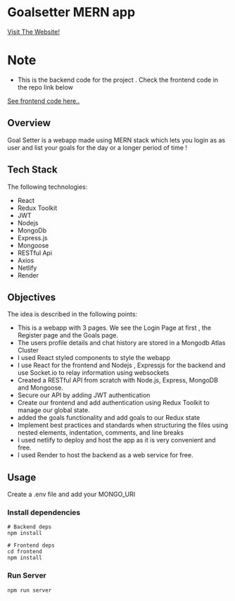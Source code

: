 # Goalsetter MERN app

[Visit The Website!](https://main--goal-setter-personal.netlify.app/)

# Note
- This is the backend code for the project .
  Check the frontend code in the repo link below

[See frontend code here..](https://github.com/Debangshu97/goal-setter-frontend)

## Overview

Goal Setter is a webapp made using MERN stack which lets you login as as user and list your goals for the day or a longer period of time !


## Tech Stack

The following technologies:

- React
- Redux Toolkit
- JWT
- Nodejs
- MongoDb
- Express.js
- Mongoose
- RESTful Api
- Axios
- Netlify
- Render

## Objectives

The idea is described in the following points:

- This is a webapp with 3 pages. We see the Login Page at first , the Register page and the Goals page.
- The users profile details and chat history are stored in a Mongodb Atlas Cluster
- I used React styled components to style the webapp
- I use React for the frontend and Nodejs , Expressjs for the backend and use Socket.io to relay information using websockets
- Created a RESTful API from scratch with Node.js, Express, MongoDB and Mongoose.
- Secure our API by adding JWT authentication
- Create our frontend and add authentication using Redux Toolkit to manage our global state.
- added the goals functionality and add goals to our Redux state
- Implement best practices and standards when structuring the files using nested elements, indentation, comments, and line breaks
- I used netlify to deploy and host the app as it is very convenient and free.
- I used Render to host the backend as a web service for free.

## Usage

Create a  .env file and add your MONGO_URI

### Install dependencies

```
# Backend deps
npm install

# Frontend deps
cd frontend
npm install
```

### Run Server

```
npm run server
```
